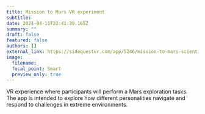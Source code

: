 ```yaml
---
title: Mission to Mars VR experiment
subtitle:
date: 2021-04-11T22:41:39.165Z
summary: ""
draft: false
featured: false
authors: []
external_link: https://sidequestvr.com/app/5246/mission-to-mars-scientific-experiment
image:
  filename:
  focal_point: Smart
  preview_only: true
---
```


VR experience where participants will perform a Mars exploration tasks. The app is intended to explore how different personalities navigate and respond to challenges in extreme environments. 